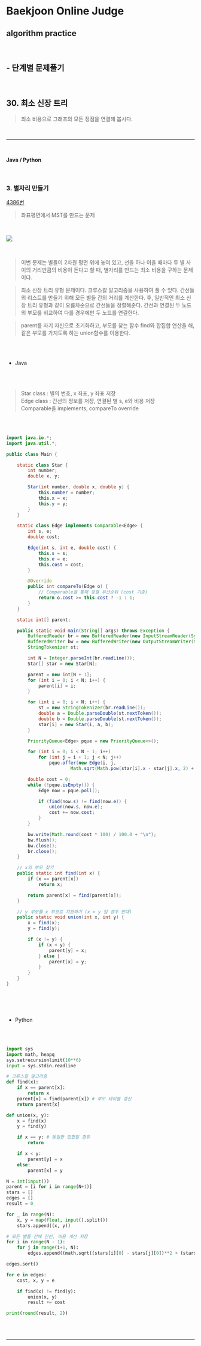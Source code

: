 # Baekjoon Online Judge

## algorithm practice
<br>

## - 단계별 문제풀기
<br>

## 30. 최소 신장 트리

> 최소 비용으로 그래프의 모든 정점을 연결해 봅시다.

<br>

---

<br>

**Java / Python**

<br>

### 3. 별자리 만들기
[4386번](https://www.acmicpc.net/problem/4386) 
> 좌표평면에서 MST를 만드는 문제

<br>

![](https://images.velog.io/images/jini_eun/post/217a4825-03e6-48a3-8853-afc84769be48/image.png)

<br>

> 이번 문제는 별들이 2차원 평면 위에 놓여 있고, 선을 하나 이을 때마다 두 별 사이의 거리만큼의 비용이 든다고 할 때, 별자리를 만드는 최소 비용을 구하는 문제이다.

> 최소 신장 트리 유형 문제이다. 크루스칼 알고리즘을 사용하여 풀 수 있다. 간선들의 리스트를 만들기 위해 모든 별들 간의 거리를 계산한다. 후, 일반적인 최소 신장 트리 유형과 같이 오름차순으로 간선들을 정렬해준다. 간선과 연결된 두 노드의 부모를 비교하여 다를 경우에만 두 노드를 연결한다.

> parent를 자기 자신으로 초기화하고, 부모를 찾는 함수 find와 합집합 연산을 해, 같은 부모를 가지도록 하는 union함수를 이용한다.

<br><br>

- Java

<br><br>

> Star class : 별의 번호, x 좌표, y 좌표 저장 <br>
Edge class : 간선의 정보를 저장, 연결된 별 s, e와 비용 저장 <br>
Comparable을 implements, compareTo override

<br><br>

```java
import java.io.*;
import java.util.*;

public class Main {

	static class Star {
		int number;
		double x, y;

		Star(int number, double x, double y) {
			this.number = number;
			this.x = x;
			this.y = y;
		}
	}

	static class Edge implements Comparable<Edge> {
		int s, e;
		double cost;

		Edge(int s, int e, double cost) {
			this.s = s;
			this.e = e;
			this.cost = cost;
		}

		@Override
		public int compareTo(Edge o) {
			// Comparable을 통해 정렬 우선순위 (cost 기준)
			return o.cost >= this.cost ? -1 : 1;
		}
	}

	static int[] parent;

	public static void main(String[] args) throws Exception {
		BufferedReader br = new BufferedReader(new InputStreamReader(System.in));
		BufferedWriter bw = new BufferedWriter(new OutputStreamWriter(System.out));
		StringTokenizer st;

		int N = Integer.parseInt(br.readLine());
		Star[] star = new Star[N];

		parent = new int[N + 1];
		for (int i = 0; i < N; i++) {
			parent[i] = i;
		}

		for (int i = 0; i < N; i++) {
			st = new StringTokenizer(br.readLine());
			double a = Double.parseDouble(st.nextToken());
			double b = Double.parseDouble(st.nextToken());
			star[i] = new Star(i, a, b);
		}

		PriorityQueue<Edge> pque = new PriorityQueue<>();

		for (int i = 0; i < N - 1; i++)
			for (int j = i + 1; j < N; j++)
				pque.offer(new Edge(i, j,
						Math.sqrt(Math.pow(star[i].x - star[j].x, 2) + Math.pow(star[i].y - star[j].y, 2))));

		double cost = 0;
		while (!pque.isEmpty()) {
			Edge now = pque.poll();

			if (find(now.s) != find(now.e)) {
				union(now.s, now.e);
				cost += now.cost;
			}
		}

		bw.write(Math.round(cost * 100) / 100.0 + "\n");
		bw.flush();
		bw.close();
		br.close();
	}

	// x의 부모 찾기
	public static int find(int x) {
		if (x == parent[x])
			return x;

		return parent[x] = find(parent[x]);
	}

	// y 부모를 x 부모로 치환하기 (x > y 일 경우 반대)
	public static void union(int x, int y) {
		x = find(x);
		y = find(y);

		if (x != y) {
			if (x < y) {
				parent[y] = x;
			} else {
				parent[x] = y;
			}
		}
	}
}
```

<br><br><br>

- Python 

<br><br>

```python
import sys
import math, heapq
sys.setrecursionlimit(10**6)
input = sys.stdin.readline

# 크루스칼 알고리즘
def find(x):
    if x == parent[x]:
        return x
    parent[x] = find(parent[x]) # 부모 테이블 갱신
    return parent[x]

def union(x, y): 
    x = find(x) 
    y = find(y)

    if x == y: # 동일한 집합일 경우
        return

    if x < y:
        parent[y] = x 
    else: 
        parent[x] = y 

N = int(input())
parent = [i for i in range(N+1)]
stars = []
edges = []
result = 0

for _ in range(N):
    x, y = map(float, input().split())
    stars.append((x, y))

# 모든 별들 간에 간선, 비용 계산 저장
for i in range(N - 1):
    for j in range(i+1, N):
        edges.append((math.sqrt((stars[i][0] - stars[j][0])**2 + (stars[i][1] - stars[j][1])**2), i, j))

edges.sort()

for e in edges:
    cost, x, y = e

    if find(x) != find(y):
        union(x, y)
        result += cost

print(round(result, 2))
```

<br><br>

---

<br>

